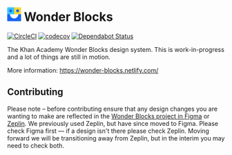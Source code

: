 # <img width="32" src="./static/logo.svg"> Wonder Blocks

[![CircleCI](https://circleci.com/gh/Khan/wonder-blocks.svg?style=svg)](https://circleci.com/gh/Khan/wonder-blocks) [![codecov](https://codecov.io/gh/Khan/wonder-blocks/branch/master/graph/badge.svg)](https://codecov.io/gh/Khan/wonder-blocks)
[![Dependabot Status](https://api.dependabot.com/badges/status?host=github&repo=Khan/wonder-blocks)](https://dependabot.com)

The Khan Academy Wonder Blocks design system. This is work-in-progress and a lot of things are still in motion.

More information: https://wonder-blocks.netlify.com/

## Contributing

Please note – before contributing ensure that any design changes you are wanting to make are reflected in the [Wonder Blocks project in Figma](https://www.figma.com/file/VbVu3h2BpBhH80niq101MHHE/Wonder-Blocks) or [Zeplin](https://zpl.io/bl1owd1).  We previously used Zeplin, but have since moved to Figma.  Please check Figma first — if a design isn't there please check Zeplin.  Moving forward we will be transitioning away from Zeplin, but in the interim you may need to check both.
